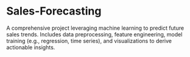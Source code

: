 # Sales-Forecasting
A comprehensive project leveraging machine learning to predict future sales trends. Includes data preprocessing, feature engineering, model training (e.g., regression, time series), and visualizations to derive actionable insights.
